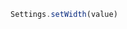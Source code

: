 <!--TITLE:Settings.setWidth()-->
<!--ABOUT:Upspark's Settings API module.-->

```javascript
Settings.setWidth(value)
```